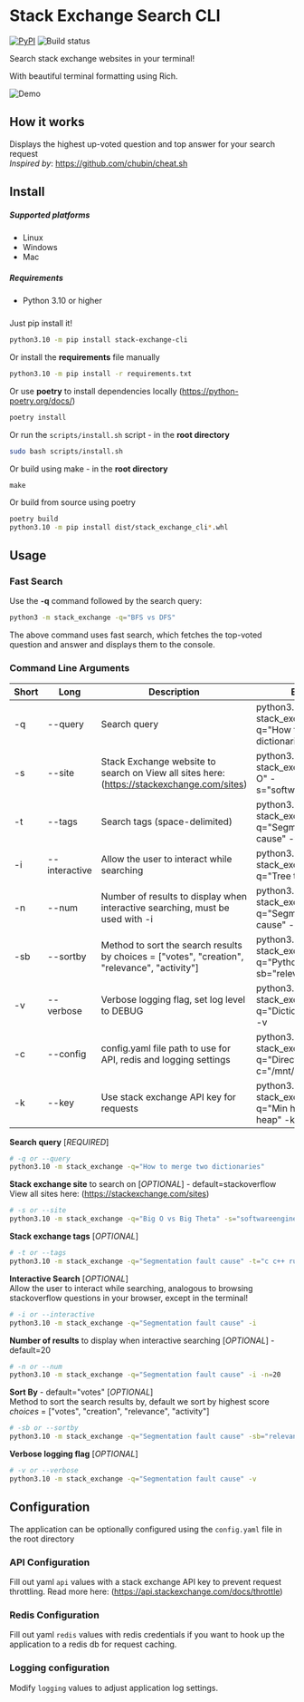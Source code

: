 # Stack Exchange Search CLI
[![PyPI](https://img.shields.io/pypi/v/stack-exchange-cli?color=brightgreen)](https://pypi.org/project/stack-exchange-cli/) ![Build status](https://github.com/myke2424/stack-exchange-cli/actions/workflows/build.yaml/badge.svg)

Search stack exchange websites in your terminal!

With beautiful terminal formatting using Rich.

![Demo](https://media.giphy.com/media/TsWaWpgD0S4bP3SHv3/giphy.gif)
## How it works

Displays the highest up-voted question and top answer for your search request \
*Inspired by*: https://github.com/chubin/cheat.sh

## Install

##### Supported platforms

* Linux
* Windows
* Mac

##### Requirements

* Python 3.10 or higher

#####      
Just pip install it!
```bash
python3.10 -m pip install stack-exchange-cli
```

Or install the **requirements** file manually

```bash
python3.10 -m pip install -r requirements.txt
```

Or use **poetry** to install dependencies locally (https://python-poetry.org/docs/)

```bash
poetry install
```

Or run the `scripts/install.sh` script - in the **root directory**

```bash
sudo bash scripts/install.sh
```

Or build using make - in the **root directory**

```
make
```

Or build from source using poetry

```bash
poetry build
python3.10 -m pip install dist/stack_exchange_cli*.whl
```

## Usage

### Fast Search

Use the **-q** command followed by the search query:

```bash
python3 -m stack_exchange -q="BFS vs DFS"
```

The above command uses fast search, which fetches the top-voted question and answer and displays them to the console.

### Command Line Arguments

| Short | Long          | Description                                                                                   | Example                                                                  | Required | Default         |
|-------|---------------|-----------------------------------------------------------------------------------------------|--------------------------------------------------------------------------|----------|-----------------|
| -q    | --query       | Search query                                                                                  | python3.10 -m stack_exchange -q="How to merge two dictionaries"          | True     | N/A             |
| -s    | --site        | Stack Exchange website to search on View all sites here: (https://stackexchange.com/sites)    | python3.10 -m stack_exchange -q="Big O" -s="softwareengineering"         | False    | "stackoverflow" |
| -t    | --tags        | Search tags (space-delimited)                                                                 | python3.10 -m stack_exchange -q="Segmentation fault cause" -t="c c++"    | False    | N/A             |
| -i    | --interactive | Allow the user to interact while searching                                                    | python3.10 -m stack_exchange -q="Tree traversal" -i                      | False    | False           |
| -n    | --num         | Number of results to display when interactive searching, must be used with -i                 | python3.10 -m stack_exchange -q="Segmentation fault cause" -i -n=20      | False    | 30              |
| -sb   | --sortby      | Method to sort the search results by choices = ["votes", "creation", "relevance", "activity"] | python3.10 -m stack_exchange -q="Python memory" -sb="relevance"          | False    | "votes"         |
| -v    | --verbose     | Verbose logging flag, set log level to DEBUG                                                  | python3.10 -m stack_exchange -q="Dictionary internals" -v                | False    | False           |
| -c    | --config      | config.yaml file path to use for API, redis and logging settings                              | python3.10 -m stack_exchange -q="Directed graph" -c="/mnt/c/config.yaml" | False    | N/A             |
| -k    | --key         | Use stack exchange API key for requests                                                       | python3.10 -m stack_exchange -q="Min heap vs max heap" -k="12345"        | False    | N/A             |
**Search query** [*REQUIRED*]

```bash
# -q or --query
python3.10 -m stack_exchange -q="How to merge two dictionaries"
```

**Stack exchange site** to search on [*OPTIONAL*] - default=stackoverflow \
View all sites here: (https://stackexchange.com/sites)

```bash
# -s or --site
python3.10 -m stack_exchange -q="Big O vs Big Theta" -s="softwareengineering"
```

**Stack exchange tags** [*OPTIONAL*]

```bash
# -t or --tags
python3.10 -m stack_exchange -q="Segmentation fault cause" -t="c c++ rust"
```

**Interactive Search** [*OPTIONAL*] \
Allow the user to interact while searching, analogous to browsing stackoverflow questions in your browser,
except in the terminal!

```bash
# -i or --interactive
python3.10 -m stack_exchange -q="Segmentation fault cause" -i
```

**Number of results** to display when interactive searching [*OPTIONAL*] - default=20

```bash
# -n or --num
python3.10 -m stack_exchange -q="Segmentation fault cause" -i -n=20
```

**Sort By** - default="votes"  [*OPTIONAL*] \
Method to sort the search results by, default we sort by highest score \
*choices* = ["votes", "creation", "relevance", "activity"]
```bash
# -sb or --sortby
python3.10 -m stack_exchange -q="Segmentation fault cause" -sb="relevance"
```

**Verbose logging flag** [*OPTIONAL*]
```bash
# -v or --verbose
python3.10 -m stack_exchange -q="Segmentation fault cause" -v
```

## Configuration

The application can be optionally configured using the `config.yaml` file in the root directory

### API Configuration

Fill out yaml `api` values with a stack exchange API key to prevent request throttling. Read more
here:  (https://api.stackexchange.com/docs/throttle)

### Redis Configuration

Fill out yaml `redis` values with redis credentials if you want to hook up the application to a redis db for request
caching.

### Logging configuration

Modify `logging` values to adjust application log settings.
